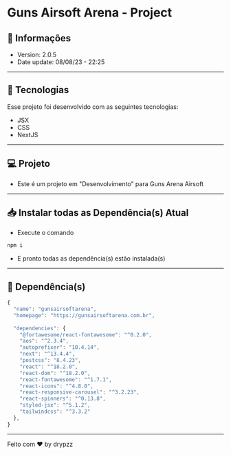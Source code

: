 # Guns Airsoft Arena - Project

## 📰 Informações

- Version: 2.0.5
- Date update: 08/08/23 - 22:25

---

## 🚀 Tecnologias

Esse projeto foi desenvolvido com as seguintes tecnologias:

- JSX
- CSS
- NextJS

---

## 💻 Projeto

- Este é um projeto em "Desenvolvimento" para Guns Arena Airsoft

---

## 📥 Instalar todas as Dependência(s) Atual

- Execute o comando
```cmd
npm i
```
- E pronto todas as dependência(s) estão instalada(s)

---

## 📂 Dependência(s)

```js
{
  "name": "gunsairsoftarena",
  "homepage": "https://gunsairsoftarena.com.br",
    
  "dependencies": {
    "@fortawesome/react-fontawesome": "^0.2.0",
    "aos": "^2.3.4",
    "autoprefixer": "10.4.14",
    "next": "^13.4.4",
    "postcss": "8.4.23",
    "react": "^18.2.0",
    "react-dom": "^18.2.0",
    "react-fontawesome": "^1.7.1",
    "react-icons": "^4.8.0",
    "react-responsive-carousel": "^3.2.23",
    "react-spinners": "^0.13.8",
    "styled-jsx": "^5.1.2",
    "tailwindcss": "^3.3.2"
  },
}
```

---

Feito com ♥ by drypzz
